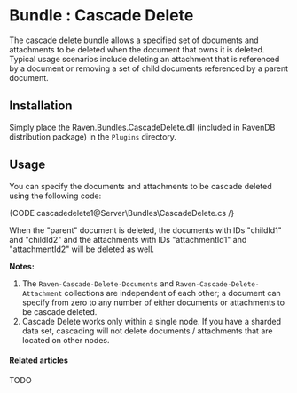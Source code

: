 # Bundle : Cascade Delete

The cascade delete bundle allows a specified set of documents and attachments to be deleted when the document that owns it is deleted. Typical usage scenarios include deleting an attachment that is referenced by a document or removing a set of child documents referenced by a parent document.

## Installation

Simply place the Raven.Bundles.CascadeDelete.dll (included in RavenDB distribution package) in the `Plugins` directory.

## Usage

You can specify the documents and attachments to be cascade deleted using the following code:

{CODE cascadedelete1@Server\Bundles\CascadeDelete.cs /}

When the "parent" document is deleted, the documents with IDs "childId1" and "childId2" and the attachments with IDs "attachmentId1" and "attachmentId2" will be deleted as well.

**Notes:**

1. The `Raven-Cascade-Delete-Documents` and `Raven-Cascade-Delete-Attachment` collections are independent of each other; a document can specify from zero to any number of either documents or attachments to be cascade deleted.
2. Cascade Delete works only within a single node. If you have a sharded data set, cascading will not delete documents / attachments that are located on other nodes.

#### Related articles

TODO
